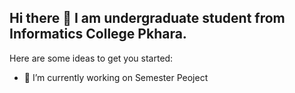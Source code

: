 ## Hi there 👋 I am undergraduate student from Informatics College Pkhara.




Here are some ideas to get you started:

- 🔭 I’m currently working on Semester Peoject
